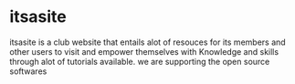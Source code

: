 # itsasite
itsasite is a club website that entails alot of resouces for its members and other users to visit and empower themselves with Knowledge and skills through alot of tutorials available. we are supporting the open source softwares
